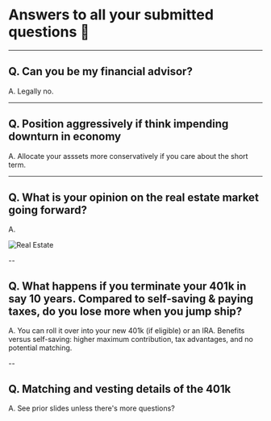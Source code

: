 # Answers to all your submitted questions 🙋‍  

---

## Q. Can you be my financial advisor? 
A. Legally no.

---

## Q. Position aggressively if think impending downturn in economy
A. Allocate your asssets more conservatively if you care about the short term.

---

## Q. What is your opinion on the real estate market going forward?

A. 

![Real Estate](https://i.gifer.com/Vw3K.gif)

-- 

## Q. What happens if you terminate your 401k in say 10 years. Compared to self-saving & paying taxes, do you lose more when you jump ship?

A. You can roll it over into your new 401k (if eligible) or an IRA. Benefits versus self-saving: higher maximum contribution, tax advantages, and no potential matching.

-- 

## Q. Matching and vesting details of the 401k

A. See prior slides unless there's more questions?